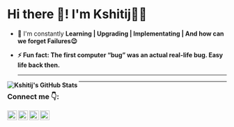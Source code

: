 # Hi there 👋! I'm Kshitij👦🤙

- 🔭 I'm constantly <b>Learning | Upgrading | Implementating | And how can we forget Failures😉<b/>
- ⚡ Fun fact: The first computer “bug” was an actual real-life bug. Easy life back then.
  
  ---
<img align="left" alt="Kshitij's GitHub Stats" src="https://github-readme-stats.vercel.app/api?username=KshitijSangar217&show_icons=true&hide_border=true&theme=tokyonight" />

---
  
### Connect me 👇:

[<img align="left" alt="KshitijSangar217 | Buy me a Coffee" width="22px" src="https://d1fdloi71mui9q.cloudfront.net/82c6vAUqTGOMoVlhboqR_d1A1nvlbsrv2kWFW" />][buyMeACoffee]
[<img align="left" alt="KshitijSangar217 | LinkedIn" width="22px" src="https://image.flaticon.com/icons/png/512/174/174857.png" />][linkedin]
[<img align="left" alt="KshitijSangar217 | Instagram" width="22px" src="https://image.flaticon.com/icons/png/512/1384/1384063.png" />][instagram]
[<img align="left" alt="KshitijSangar217 | YouTube" width="22px" src="https://image.flaticon.com/icons/png/512/1384/1384060.png" />][youtube]






[buyMeACoffee]: https://www.buymeacoffee.com/kshitijsangar
[linkedin]: https://www.linkedin.com/in/kshitij-sangar/
[instagram]: https://www.instagram.com/_.h.o.r.i.z.o.n._/
[youtube]: https://www.youtube.com/channel/UC6NSe-vwoXKLZx03lj7_F3A


<!--
**KshitijSangar217/KshitijSangar217** is a ✨ _special_ ✨ repository because its `README.md` (this file) appears on your GitHub profile.

Here are some ideas to get you started:

- 🔭 I’m currently working on ...
- 🌱 I’m currently learning ...
- 👯 I’m looking to collaborate on ...
- 🤔 I’m looking for help with ...
- 💬 Ask me about ...
- 📫 How to reach me: ...
- 😄 Pronouns: ...
- ⚡ Fun fact: ...
-->
